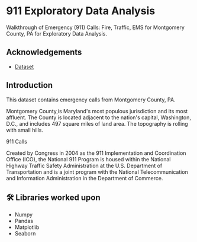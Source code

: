 
# 911 Exploratory Data Analysis

Walkthrough of Emergency (911) Calls: Fire, Traffic, EMS for Montgomery County, PA for Exploratory Data Analysis.
## Acknowledgements

 - [Dataset](https://www.kaggle.com/mchirico/montcoalert)

  
## Introduction

This dataset contains emergency calls from Montgomery County, PA.

Montgomery County,is Maryland's most populous jurisdiction and its most affluent. The County is located adjacent to the nation's capital, Washington, D.C., and includes 497 square miles of land area. The topography is rolling with small hills.

911 Calls

Created by Congress in 2004 as the 911 Implementation and Coordination Office (ICO), the National 911 Program is housed within the National Highway Traffic Safety Administration at the U.S. Department of Transportation and is a joint program with the National Telecommunication and Information Administration in the Department of Commerce.

  
## 🛠 Libraries worked upon
- Numpy
- Pandas
- Matplotlib
- Seaborn

  
